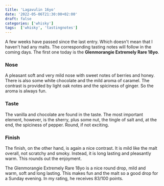 ```yaml
---
title: 'Lagavulin 16yo'
date: '2022-05-06T21:30:00+02:00'
draft: false
categories: ['whisky']
tags:  ['whisky', 'tastingnotes']
---
```


A few weeks have passed since the last entry. Which doesn't mean that I haven't had any malts. The corresponding tasting notes will follow in the coming days. The first one today is the **Glenmorangie Extremely Rare 18yo**.

### Nose

A pleasant soft and very mild nose with sweet notes of berries and honey. There is also some white chocolate and the mild aroma of caramel. The contrast is provided by light oak notes and the spiciness of ginger. So the aroma is always fun.


### Taste

The vanilla and chocolate are found in the taste. The most important element, however, is the sherry, plus some nut, the tingle of salt and, at the end, the spiciness of pepper. Round, if not exciting.

### Finish

The finish, on the other hand, is again a nice contrast. It is mild like the malt overall, not scratchy and smoky. Instead, it is long lasting and pleasantly warm. This rounds out the enjoyment.

The Glenmorangie Extremely Rare 18yo is a nice round drop, mild and warm, soft and long lasting. This makes fun and the malt so a good drop for a Sunday evening. In my rating, he receives 83/100 points.

